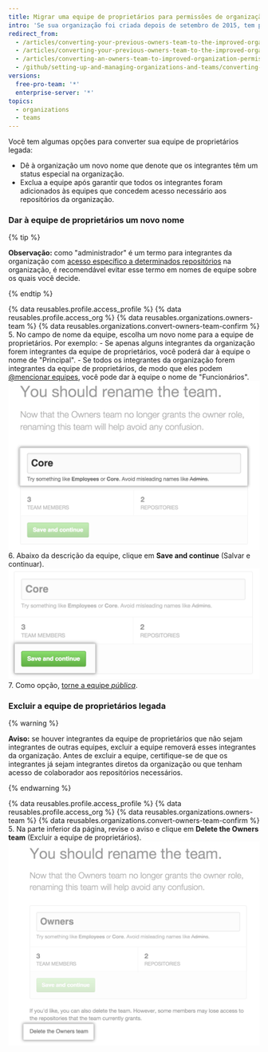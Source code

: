 ```yaml
---
title: Migrar uma equipe de proprietários para permissões de organização aprimoradas
intro: 'Se sua organização foi criada depois de setembro de 2015, tem permissões de organização aprimoradas por padrão. Organizações criadas antes de setembro de 2015 podem precisar migrar proprietários e equipes de administradores antigos para o modelo de permissões aprimoradas. O "proprietário" é agora uma função administrativa fornecida a integrantes individuais da sua organização. Os integrantes da equipe de proprietários legada recebem automaticamente privilégios de proprietário.'
redirect_from:
  - /articles/converting-your-previous-owners-team-to-the-improved-organization-permissions-early-access-program/
  - /articles/converting-your-previous-owners-team-to-the-improved-organization-permissions/
  - /articles/converting-an-owners-team-to-improved-organization-permissions
  - /github/setting-up-and-managing-organizations-and-teams/converting-an-owners-team-to-improved-organization-permissions
versions:
  free-pro-team: '*'
  enterprise-server: '*'
topics:
  - organizations
  - teams
---
```

Você tem algumas opções para converter sua equipe de proprietários legada:

- Dê à organização um novo nome que denote que os integrantes têm um status especial na organização.
- Exclua a equipe após garantir que todos os integrantes foram adicionados às equipes que concedem acesso necessário aos repositórios da organização.

### Dar à equipe de proprietários um novo nome

{% tip %}

   **Observação:** como "administrador" é um termo para integrantes da organização com [acesso específico a determinados repositórios](/articles/repository-permission-levels-for-an-organization) na organização, é recomendável evitar esse termo em nomes de equipe sobre os quais você decide.

{% endtip %}

{% data reusables.profile.access_profile %}
{% data reusables.profile.access_org %}
{% data reusables.organizations.owners-team %}
{% data reusables.organizations.convert-owners-team-confirm %}
5. No campo de nome da equipe, escolha um novo nome para a equipe de proprietários. Por exemplo:
    - Se apenas alguns integrantes da organização forem integrantes da equipe de proprietários, você poderá dar à equipe o nome de "Principal".
    - Se todos os integrantes da organização forem integrantes da equipe de proprietários, de modo que eles podem [@mencionar equipes](/articles/basic-writing-and-formatting-syntax/#mentioning-people-and-teams), você pode dar à equipe o nome de "Funcionários". ![O campo de nome da equipe, com a equipe de proprietários renomeada para Principal](/assets/images/help/teams/owners-team-new-name.png)
6. Abaixo da descrição da equipe, clique em **Save and continue** (Salvar e continuar). ![O botão Save and continue (Salvar e continuar)](/assets/images/help/teams/owners-team-save-and-continue.png)
7. Como opção, [torne a equipe *pública*](/articles/changing-team-visibility).

### Excluir a equipe de proprietários legada

{% warning %}

**Aviso:** se houver integrantes da equipe de proprietários que não sejam integrantes de outras equipes, excluir a equipe removerá esses integrantes da organização. Antes de excluir a equipe, certifique-se de que os integrantes já sejam integrantes diretos da organização ou que tenham acesso de colaborador aos repositórios necessários.

{% endwarning %}

{% data reusables.profile.access_profile %}
{% data reusables.profile.access_org %}
{% data reusables.organizations.owners-team %}
{% data reusables.organizations.convert-owners-team-confirm %}
5. Na parte inferior da página, revise o aviso e clique em **Delete the Owners team** (Excluir a equipe de proprietários). ![Link para excluir a equipe de proprietários](/assets/images/help/teams/owners-team-delete.png)

